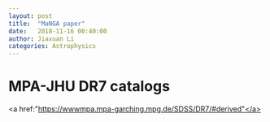 ```yaml
---
layout: post
title:  "MaNGA paper"
date:   2018-11-16 00:40:00
author: Jiaxuan Li
categories: Astrophysics
---
```


# MPA-JHU DR7 catalogs
<a href:"https://wwwmpa.mpa-garching.mpg.de/SDSS/DR7/#derived"</a>
